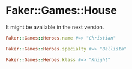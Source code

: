 # Faker::Games::House

It might be available in the next version.

 ```ruby
Faker::Games::Heroes.name #=> "Christian"

Faker::Games::Heroes.specialty #=> "Ballista"

Faker::Games::Heroes.klass #=> "Knight"
```

